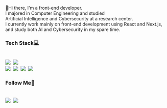 <p>
🌟Hi there, I'm a front-end developer.<br>
I majored in Computer Engineering and studied <br>
Artificial Intelligence and Cybersecurity at a research center.<br>
I currently work mainly on front-end development using React and Next.js, <br>
and study both AI and Cybersecurity in my spare time.

</p>

<h3>
  Tech Stack💻
  <p>
    <br>
    <img src="https://img.shields.io/badge/JavaScript-F7DF1E?style=flat-square&logo=JavaScript&logoColor=white"/>&nbsp
    <img src="https://img.shields.io/badge/Python-3776AB?style=flat-square&logo=Python&logoColor=white"/>&nbsp
    <br>
    <img src="https://img.shields.io/badge/Next.js-000000?style=flat-square&logo=Next.js&logoColor=white"/>&nbsp
    <img src="https://img.shields.io/badge/MySQL-4479A1?style=flat-square&logo=MySQL&logoColor=white"/>&nbsp
    <img src="https://img.shields.io/badge/React-61DAFB?style=flat-square&logo=React&logoColor=white"/>&nbsp
    <img src="https://img.shields.io/badge/Firebase-FFCA28?style=flat-square&logo=Firebase&logoColor=white"/>&nbsp
  </p>
</h3>

<h3>
  Follow Me💫
  <p>
    <br>
    <a href="mailto:jihyun.kim.dev@gmail.com">
      <img src="https://img.shields.io/badge/Gmail-EA4335?style=flat-square&logo=Gmail&logoColor=white"/></a>&nbsp
    <a href="https://jihyun-dev.tistory.com/">
      <img src="https://img.shields.io/badge/Tech Blog-000000?style=flat-square&logo=Tistory&logoColor=white&link=https://jihyun-dev.tistory.com/"/></a>&nbsp
  </p>
</h3>



